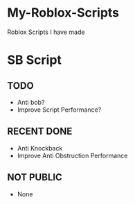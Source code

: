# My-Roblox-Scripts
Roblox Scripts I have made

# SB Script
## TODO
 - Anti bob?
 - Improve Script Performance?

## RECENT DONE
 - Anti Knockback
 - Improve Anti Obstruction Performance

## NOT PUBLIC
 - None
